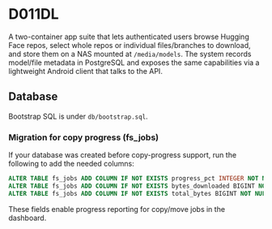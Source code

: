 # D011DL

A two-container app suite that lets authenticated users browse Hugging Face repos, select whole repos or individual files/branches to download, and store them on a NAS mounted at `/media/models`. The system records model/file metadata in PostgreSQL and exposes the same capabilities via a lightweight Android client that talks to the API.

## Database

Bootstrap SQL is under `db/bootstrap.sql`.

### Migration for copy progress (fs_jobs)

If your database was created before copy-progress support, run the following to add the needed columns:

```sql
ALTER TABLE fs_jobs ADD COLUMN IF NOT EXISTS progress_pct INTEGER NOT NULL DEFAULT 0;
ALTER TABLE fs_jobs ADD COLUMN IF NOT EXISTS bytes_downloaded BIGINT NOT NULL DEFAULT 0;
ALTER TABLE fs_jobs ADD COLUMN IF NOT EXISTS total_bytes BIGINT NOT NULL DEFAULT 0;
```

These fields enable progress reporting for copy/move jobs in the dashboard.
